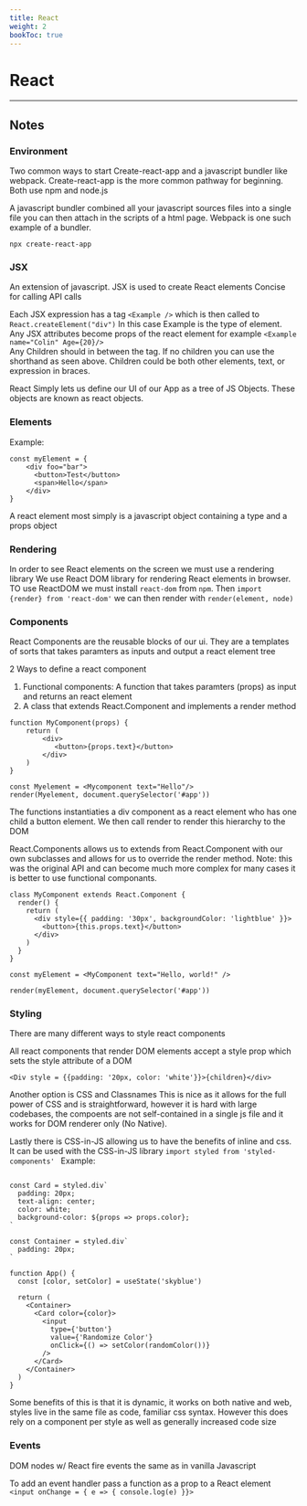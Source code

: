 ```yaml
---
title: React
weight: 2
bookToc: true
---
```


# React
---

## Notes

### Environment
 Two common ways to start Create-react-app and a javascript bundler like webpack.
 Create-react-app is the more common pathway for beginning. Both use npm and node.js

 A javascript bundler combined all your javascript sources files into a single file you can then attach in the scripts of a html page. Webpack is one such example of a bundler.

 ```
 npx create-react-app 
 ```

 ### JSX
 An extension of javascript. JSX is used to create React elements
 Concise for calling API calls

 Each JSX expression has a tag ``` <Example /> ``` which is then called to ``` React.createElement("div") ``` In this case Example is the type of element.  
 Any JSX attributes become props of the react element for example ```<Example name="Colin" Age={20}/> ```  
 Any Children should in between the tag. If no children you can use the shorthand as seen above.  Children could be both other elements, text, or expression in braces.

 React Simply lets us define our UI of our App as a tree of JS Objects. These objects are known as react objects. 

 ### Elements
  Example:
  ```
  const myElement = {
      <div foo="bar">
        <button>Test</button>
        <span>Hello</span>
      </div>
  } 
   ```
  
  A react element most simply is a javascript object containing a type and a props object
  ### Rendering
  In order to see React elements on the screen we must use a rendering library
  We use React DOM library for rendering React elements in browser.
  TO use ReactDOM we must install ``` react-dom ``` from ```npm```. Then 
  ``` import {render} from 'react-dom' ``` we can then render with
  ```render(element, node) ```
 ### Components
 React Components are the reusable blocks of our ui. They are a templates of sorts that takes paramters as inputs and output a react element tree

2 Ways to define a react component  
 1. Functional components: A function that takes paramters (props) as input and returns an react element
 2. A class that extends React.Component and implements a render method

 ``` 
 function MyComponent(props) {
     return (
         <div>
            <button>{props.text}</button>
         </div>
     )
 }

 const Myelement = <Mycomponent text="Hello"/>
 render(Myelement, document.querySelector('#app'))
 ```

The functions instantiaties a div component as a react element who has one child a button element. We then call render to render this hierarchy to the DOM

React.Components allows us to extends from React.Component with our own subclasses and allows for us to override the render method.
Note: this was the original API and can become much more complex for many cases it is better to use functional componants.
```
class MyComponent extends React.Component {
  render() {
    return (
      <div style={{ padding: '30px', backgroundColor: 'lightblue' }}>
        <button>{this.props.text}</button>
      </div>
    )
  }
}

const myElement = <MyComponent text="Hello, world!" />

render(myElement, document.querySelector('#app'))

```

### Styling
There are many different ways to style react components

All react components that render DOM elements accept a style prop which sets the style attribute of a DOM

```<Div style = {{padding: '20px, color: 'white'}}>{children}</div>```

Another option is CSS and Classnames
This is nice as it allows for the full power of CSS and is straightforward, however it is hard with large codebases, the compoents are not self-contained in a single js file and it works for DOM renderer only (No Native).

Lastly there is CSS-in-JS allowing us to have the benefits of inline and css. It can be used with the CSS-in-JS library
```import styled from 'styled-components' ```
Example:

```

const Card = styled.div`
  padding: 20px;
  text-align: center;
  color: white;
  background-color: ${props => props.color};
`

const Container = styled.div`
  padding: 20px;
`

function App() {
  const [color, setColor] = useState('skyblue')

  return (
    <Container>
      <Card color={color}>
        <input
          type={'button'}
          value={'Randomize Color'}
          onClick={() => setColor(randomColor())}
        />
      </Card>
    </Container>
  )
}
```

Some benefits of this is that it is dynamic, it works on both native and web, styles live in the same file as code, familiar css syntax. However this does rely on a component per style as well as generally increased code size

### Events
DOM nodes w/ React fire events the same as in vanilla Javascript

To add an event handler pass a function as a prop to a React element
<code>
<input
    onChange = { e => {
        console.log(e)
    }}>
</input>
</code>